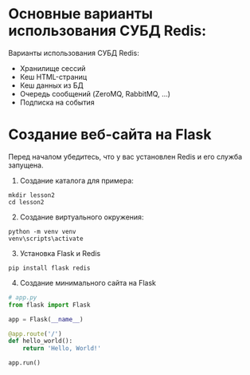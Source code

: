 # Основные варианты использования СУБД Redis:

Варианты использования СУБД Redis:

* Хранилище сессий
* Кеш HTML-страниц
* Кеш данных из БД
* Очередь сообщений (ZeroMQ, RabbitMQ, ...)
* Подписка на события

# Создание веб-сайта на Flask

Перед началом убедитесь, что у вас установлен Redis и его служба запущена.

1. Создание каталога для примера:
```
mkdir lesson2
cd lesson2
```
2. Создание виртуального окружения:
```
python -m venv venv
venv\scripts\activate
```
3. Установка Flask и Redis
```
pip install flask redis
```
4. Создание минимального сайта на Flask
```python
# app.py
from flask import Flask

app = Flask(__name__)

@app.route('/')
def hello_world():
    return 'Hello, World!'

app.run()
```
